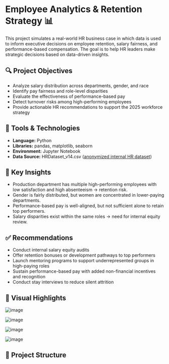 # Employee Analytics & Retention Strategy 📊

This project simulates a real-world HR business case in which data is used to inform executive decisions on employee retention, salary fairness, and performance-based compensation. The goal is to help HR leaders make strategic decisions based on data-driven insights.

## 🔍 Project Objectives

- Analyze salary distribution across departments, gender, and race
- Identify pay fairness and role-level disparities
- Evaluate the effectiveness of performance-based pay
- Detect turnover risks among high-performing employees
- Provide actionable HR recommendations to support the 2025 workforce strategy

## 🧰 Tools & Technologies

- **Language:** Python
- **Libraries:** pandas, matplotlib, seaborn
- **Environment:** Jupyter Notebook
- **Data Source:** HRDataset_v14.csv ([anonymized internal HR dataset](https://www.kaggle.com/datasets/rhuebner/human-resources-data-set))

## 🧠 Key Insights

- Production department has multiple high-performing employees with low satisfaction and high absenteeism → retention risk.
- Gender is fairly distributed, but women are concentrated in lower-paying departments.
- Performance-based pay is well-aligned, but not sufficient alone to retain top performers.
- Salary disparities exist within the same roles → need for internal equity review.

## ✅ Recommendations

- Conduct internal salary equity audits
- Offer retention bonuses or development pathways to top performers
- Launch mentoring programs to support underrepresented groups in high-paying roles
- Sustain performance-based pay with added non-financial incentives and recognition
- Conduct stay interviews to reduce silent attrition

## 📸 Visual Highlights

![image](https://github.com/user-attachments/assets/752d822f-c0db-4287-8e0d-c51026140924)

![image](https://github.com/user-attachments/assets/7cde798c-7e24-42ad-bc91-9f5cd632bffa)

![image](https://github.com/user-attachments/assets/ec8f841d-734b-45d0-b1bd-10b9450acc41)

![image](https://github.com/user-attachments/assets/7a63b370-6f70-4b42-844f-45b6f9633e8d)

## 📂 Project Structure

